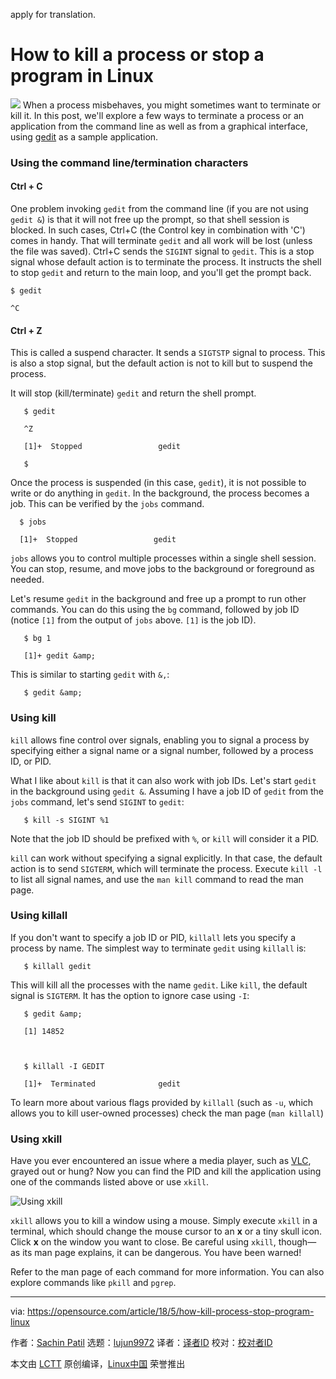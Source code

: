 apply for translation.

How to kill a process or stop a program in Linux
======

![](https://opensource.com/sites/default/files/styles/image-full-size/public/lead-images/x_stop_terminate_program_kill.jpg?itok=9rM8i9x8)
When a process misbehaves, you might sometimes want to terminate or kill it. In this post, we'll explore a few ways to terminate a process or an application from the command line as well as from a graphical interface, using [gedit][1] as a sample application.

### Using the command line/termination characters

#### Ctrl + C

One problem invoking `gedit` from the command line (if you are not using `gedit &`) is that it will not free up the prompt, so that shell session is blocked. In such cases, Ctrl+C (the Control key in combination with 'C') comes in handy. That will terminate `gedit` and all work will be lost (unless the file was saved). Ctrl+C sends the `SIGINT` signal to `gedit`. This is a stop signal whose default action is to terminate the process. It instructs the shell to stop `gedit` and return to the main loop, and you'll get the prompt back.
```
$ gedit

^C

```

#### Ctrl + Z

This is called a suspend character. It sends a `SIGTSTP` signal to process. This is also a stop signal, but the default action is not to kill but to suspend the process.

It will stop (kill/terminate) `gedit` and return the shell prompt.
```
   $ gedit

   ^Z

   [1]+  Stopped                 gedit

   $

```

Once the process is suspended (in this case, `gedit`), it is not possible to write or do anything in `gedit`. In the background, the process becomes a job. This can be verified by the `jobs` command.
```
  $ jobs

  [1]+  Stopped                 gedit

```

`jobs` allows you to control multiple processes within a single shell session. You can stop, resume, and move jobs to the background or foreground as needed.

Let's resume `gedit` in the background and free up a prompt to run other commands. You can do this using the `bg` command, followed by job ID (notice `[1]` from the output of `jobs` above. `[1]` is the job ID).
```
   $ bg 1

   [1]+ gedit &amp;

```

This is similar to starting `gedit` with `&,`:
```
   $ gedit &amp;

```

### Using kill

`kill` allows fine control over signals, enabling you to signal a process by specifying either a signal name or a signal number, followed by a process ID, or PID.

What I like about `kill` is that it can also work with job IDs. Let's start `gedit` in the background using `gedit &`. Assuming I have a job ID of `gedit` from the `jobs` command, let's send `SIGINT` to `gedit`:
```
   $ kill -s SIGINT %1

```

Note that the job ID should be prefixed with `%`, or `kill` will consider it a PID.

`kill` can work without specifying a signal explicitly. In that case, the default action is to send `SIGTERM`, which will terminate the process. Execute `kill -l` to list all signal names, and use the `man kill` command to read the man page.

### Using killall

If you don't want to specify a job ID or PID, `killall` lets you specify a process by name. The simplest way to terminate `gedit` using `killall` is:
```
   $ killall gedit

```

This will kill all the processes with the name `gedit`. Like `kill`, the default signal is `SIGTERM`. It has the option to ignore case using `-I`:
```
   $ gedit &amp;

   [1] 14852



   $ killall -I GEDIT

   [1]+  Terminated              gedit

```

To learn more about various flags provided by `killall` (such as `-u`, which allows you to kill user-owned processes) check the man page (`man killall`)

### Using xkill

Have you ever encountered an issue where a media player, such as [VLC][2], grayed out or hung? Now you can find the PID and kill the application using one of the commands listed above or use `xkill`.

![Using xkill][3]

`xkill` allows you to kill a window using a mouse. Simply execute `xkill` in a terminal, which should change the mouse cursor to an **x** or a tiny skull icon. Click **x** on the window you want to close. Be careful using `xkill`, though—as its man page explains, it can be dangerous. You have been warned!

Refer to the man page of each command for more information. You can also explore commands like `pkill` and `pgrep`.

--------------------------------------------------------------------------------

via: https://opensource.com/article/18/5/how-kill-process-stop-program-linux

作者：[Sachin Patil][a]
选题：[lujun9972](https://github.com/lujun9972)
译者：[译者ID](https://github.com/译者ID)
校对：[校对者ID](https://github.com/校对者ID)

本文由 [LCTT](https://github.com/LCTT/TranslateProject) 原创编译，[Linux中国](https://linux.cn/) 荣誉推出

[a]:https://opensource.com/users/psachin
[1]:https://wiki.gnome.org/Apps/Gedit
[2]:https://www.videolan.org/vlc/index.html
[3]:https://opensource.com/sites/default/files/styles/panopoly_image_original/public/uploads/xkill_gedit.png?itok=TBvMw0TN (Using xkill)
